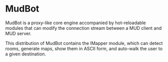 # MudBot

MudBot is a proxy-like core engine accompanied by hot-reloadable modules that 
can modify the connection stream between a MUD client and MUD server.

This distribution of MudBot contains the IMapper module, which can detect
rooms, generate maps, show them in ASCII form, and auto-walk the user to
a given destination.
